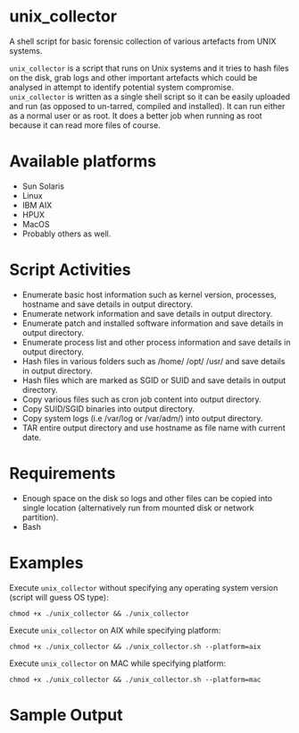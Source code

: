 # unix_collector

A shell script for basic forensic collection of various artefacts from UNIX systems.

```unix_collector``` is a script that runs on Unix systems and it tries to hash files on the disk, grab logs and other important artefacts which could be analysed in attempt to identify potential system compromise. ```unix_collector``` is written as a single shell script so it can be easily uploaded and run (as opposed to un-tarred, compiled and installed). It can run either as a normal user or as root. It does a better job when running as root because it can read more files of course.

# Available platforms

* Sun Solaris
* Linux
* IBM AIX
* HPUX
* MacOS
* Probably others as well.

# Script Activities

* Enumerate basic host information such as kernel version, processes, hostname and save details in output directory.
* Enumerate network information and save details in output directory.
* Enumerate patch and installed software information and save details in output directory.
* Enumerate process list and other process information and save details in output directory.
* Hash files in various folders such as /home/ /opt/ /usr/ and save details in output directory.
* Hash files which are marked as SGID or SUID and save details in output directory.
* Copy various files such as cron job content into output directory.
* Copy SUID/SGID binaries into output directory.
* Copy system logs (i.e /var/log or /var/adm/) into output directory.
* TAR entire output directory and use hostname as file name with current date.

# Requirements

* Enough space on the disk so logs and other files can be copied into single location (alternatively run from mounted disk or network partition).
* Bash

# Examples 

Execute ```unix_collector``` without specifying any operating system version (script will guess OS type):

```chmod +x ./unix_collector && ./unix_collector```

Execute ```unix_collector``` on AIX while specifying platform:

```chmod +x ./unix_collector && ./unix_collector.sh --platform=aix```

Execute ```unix_collector``` on MAC while specifying platform:

```chmod +x ./unix_collector && ./unix_collector.sh --platform=mac```

# Sample Output
```

```
